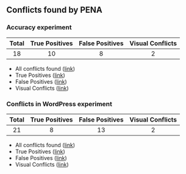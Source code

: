 ## Conflicts found by PENA

### Accuracy experiment
| Total | True Positives   | False Positives  | Visual Conflicts
| :---: |:---:| :---:| :---:|
| 18 | 10 | 8 | 2
- All conflicts found ([link]())
- True Positives ([link]())
- False Positives ([link]())
- Visual Conflicts ([link]())
### Conflicts in WordPress experiment
| Total | True Positives   | False Positives  | Visual Conflicts
| :---: |:---:| :---:| :---:|
| 21 | 8 | 13 | 2
- All conflicts found ([link]())
- True Positives ([link]())
- False Positives ([link]())
- Visual Conflicts ([link]())

